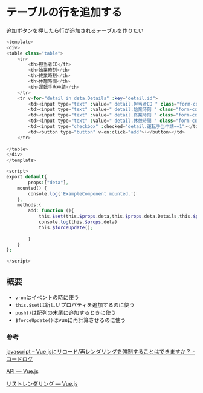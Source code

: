 # テーブルの行を追加する

追加ボタンを押したら行が追加されるテーブルを作りたい

```php
<template>
<div>
<table class="table">
    <tr>
        <th>担当者CD</th>
        <th>始業時刻</th>
        <th>終業時刻</th>
        <th>休憩時間</th>
        <th>運転手当申請</th>
    </tr>
    <tr v-for="detail in deta.Details" :key="detail.id">
        <td><input type="text" :value=" detail.担当者CD " class="form-control-sm col-auto"></td>
        <td><input type="text" :value=" detail.始業時刻 " class="form-control-sm col-auto"></td>
        <td><input type="text" :value=" detail.終業時刻 " class="form-control-sm col-auto"></td>
        <td><input type="text" :value=" detail.休憩時間 " class="form-control-sm col-auto"></td>
        <td><input type="checkbox" :checked="detail.運転手当申請==1"></td>
        <td><button type="button" v-on:click="add">+</button></td>
    </tr>
    
</table>
</div>
</template>

<script>
export default{
        props:["deta"],
    mounted() {
        console.log('ExampleComponent mounted.')
    },
    methods:{
        add: function (){
            this.$set(this.$props.deta,this.$props.deta.Details,this.$props.deta.Details.push({}))
            console.log(this.$props.deta)
            this.$forceUpdate();
            
        }
    }
};

</script>
```

## 概要

- `v-on`はイベントの時に使う
- `this.$set`は新しいプロパティを追加するのに使う
- `push()`は配列の末尾に追加するときに使う
- `$forceUpdate()`はvueに再計算させるのに使う

### 参考

[javascript – Vue\.jsにリロード/再レンダリングを強制することはできますか？ \- コードログ](https://codeday.me/jp/qa/20190120/153825.html)

[API — Vue\.js](https://jp.vuejs.org/v2/api/#Vue-set)

[リストレンダリング — Vue\.js](https://jp.vuejs.org/v2/guide/list.html#%E3%82%AA%E3%83%96%E3%82%B8%E3%82%A7%E3%82%AF%E3%83%88%E3%81%AE%E5%A4%89%E6%9B%B4%E6%A4%9C%E5%87%BA%E3%81%AE%E6%B3%A8%E6%84%8F)